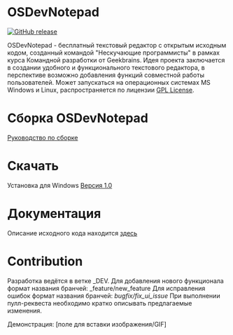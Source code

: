 OSDevNotepad
=================
[![GitHub release](https://img.shields.io/github/release/notepad-plus-plus/notepad-plus-plus.svg)](../../releases/latest)

OSDevNotepad - бесплатный текстовый редактор с открытым исходным кодом, созданный командой "Нескучающие программисты" в рамках курса Командной разработки от Geekbrains.
Идея проекта заключается в создании удобного и функционального текстового редактора, в перспективе возможно добавления функций совместной работы пользователей.
Может запускаться на операционных системах MS Windows и Linux, распространяется по лицензии [GPL License](LICENSE).

Сборка OSDevNotepad
==================
[Руководство по сборке ](BUILD.md)

Скачать
==================
Установка для Windows
[Версия 1.0](../releases/)

Документация
==================
Описание исходного кода находится [здесь](https://f1resh.github.io/OSDevNotepad/)

Contribution
==================
Разработка ведётся в ветке _DEV.
Для добавления нового функционала формат названия бранчей: _feature/new_feature
Для исправления ошибок формат названия бранчей: _bugfix/fix_ui_issue_
При выполнении пулл-реквеста необходимо кратко описывать предлагаемые изменения.

Демонстрация:
[поле для вставки изображения/GIF]
